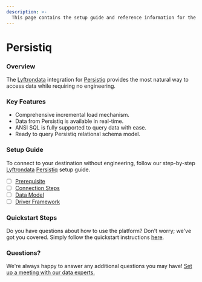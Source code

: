 ```yaml
---
description: >-
  This page contains the setup guide and reference information for the Persistiq source connector.
---
```


# Persistiq

### Overview

The [Lyftrondata](https://www.lyftrondata.com/) integration for [Persistiq](None) provides the most natural way to access data while requiring no engineering.

### Key Features

* Comprehensive incremental load mechanism.
* Data from Persistiq is available in real-time.&#x20;
* ANSI SQL is fully supported to query data with ease.
* Ready to query Persistiq relational schema model.

### Setup Guide

To connect to your destination without engineering, follow our step-by-step [Lyftrondata](https://www.lyftrondata.com/)  [Persistiq](None) setup guide.

* [ ] [Prerequisite](prerequisite.md)
* [ ] [Connection Steps](connection-steps.md)
* [ ] [Data Model](data-model/erd.md)
* [ ] [Driver Framework](driver-framework/)

### Quickstart Steps

Do you have questions about how to use the platform? Don't worry; we've got you covered. Simply follow the quickstart instructions [here](../README.md).

### Questions? <a href="#questions" id="questions"></a>

We're always happy to answer any additional questions you may have! [Set up a meeting with our data experts.](https://www.lyftrondata.com/book-a-meeting/)

